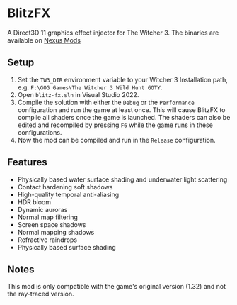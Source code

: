 # BlitzFX

A Direct3D 11 graphics effect injector for The Witcher 3.
The binaries are available on [Nexus Mods](https://www.nexusmods.com/witcher3/mods/6447)

## Setup
1. Set the `TW3_DIR` environment variable to your Witcher 3 Installation path, e.g. `F:\GOG Games\The Witcher 3 Wild Hunt GOTY`.
2. Open `blitz-fx.sln` in Visual Studio 2022.
3. Compile the solution with either the `Debug` or the `Performance` configuration and run the game at least once. This will cause BlitzFX to compile all shaders once the game is launched. The shaders can also be edited and recompiled by pressing `F6` while the game runs in these configurations.
4. Now the mod can be compiled and run in the `Release` configuration.

## Features
- Physically based water surface shading and underwater light scattering
- Contact hardening soft shadows
- High-quality temporal anti-aliasing
- HDR bloom
- Dynamic auroras
- Normal map filtering
- Screen space shadows
- Normal mapping shadows
- Refractive raindrops
- Physically based surface shading

## Notes
This mod is only compatible with the game's original version (1.32) and not the ray-traced version.
